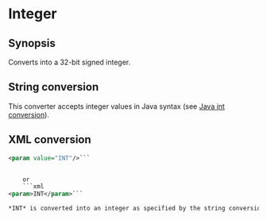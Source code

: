 # Integer

## Synopsis

Converts into a 32-bit signed integer.

## String conversion

This converter accepts integer values in Java syntax (see [Java int conversion](http://download.oracle.com/javase/7/docs/api/java/lang/Integer.html#parseInt(java.lang.String))).

## XML conversion

```xml
<param value="INT"/>```


	or
	```xml
<param>INT</param>```

*INT* is converted into an integer as specified by the string conversion.
      

